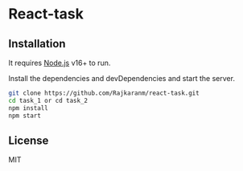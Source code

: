 # React-task

## Installation

It requires [Node.js](https://nodejs.org/) v16+ to run.

Install the dependencies and devDependencies and start the server.

```sh
git clone https://github.com/Rajkaranm/react-task.git
cd task_1 or cd task_2
npm install
npm start
```

## License

MIT
